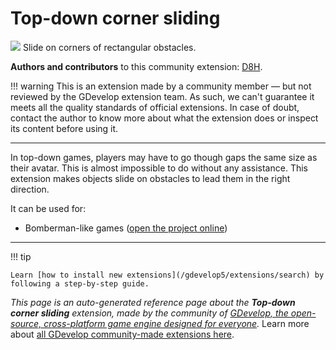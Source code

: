 # Top-down corner sliding

<img src="https://asset-resources.gdevelop.io/public-resources/Icons/f1e89ff4f907ed2245e2d4ad2d5f52f9e1bb6d0127aa370d44cc77462e5be8e3_subdirectory-arrow-right.svg" class="extension-icon"></img>
Slide on corners of rectangular obstacles.

**Authors and contributors** to this community extension: [D8H](https://gd.games/D8H).

!!! warning
    This is an extension made by a community member — but not reviewed
    by the GDevelop extension team. As such, we can't guarantee it
    meets all the quality standards of official extensions. In case of
    doubt, contact the author to know more about what the extension
    does or inspect its content before using it.


---

In top-down games, players may have to go though gaps the same size as their avatar. This is almost impossible to do without any assistance. This extension makes objects slide on obstacles to lead them in the right direction.

It can be used for:

* Bomberman-like games ([open the project online](https://editor.gdevelop.io/?project=example://goose-bomberman))


---

!!! tip

    Learn [how to install new extensions](/gdevelop5/extensions/search) by following a step-by-step guide.

*This page is an auto-generated reference page about the **Top-down corner sliding** extension, made by the community of [GDevelop, the open-source, cross-platform game engine designed for everyone](https://gdevelop.io/).* Learn more about [all GDevelop community-made extensions here](/gdevelop5/extensions).